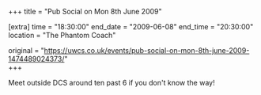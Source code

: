 +++
title = "Pub Social on Mon 8th June 2009"

[extra]
time = "18:30:00"
end_date = "2009-06-08"
end_time = "20:30:00"
location = "The Phantom Coach"

original = "https://uwcs.co.uk/events/pub-social-on-mon-8th-june-2009-1474489024373/"    
+++

Meet outside DCS around ten past 6 if you don't know the way\!


